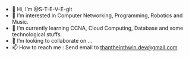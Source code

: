 - 👋 Hi, I’m @S-T-E-V-E-git
- 👀 I’m interested in Computer Networking, Programming, Robotics and Music.
- 🌱 I’m currently learning CCNA, Cloud Computing, Database and some technological stuffs.
- 💞️ I’m looking to collaborate on ...
- 📫 How to reach me : Send email to thantheinthwin.dev@gmail.com

<!---
S-T-E-V-E-git/S-T-E-V-E-git is a ✨ special ✨ repository because its `README.md` (this file) appears on your GitHub profile.
You can click the Preview link to take a look at your changes.
--->
